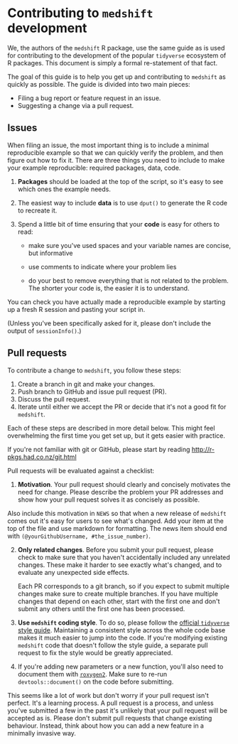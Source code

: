 # Contributing to `medshift` development

We, the authors of the `medshift` R package, use the same guide as is used for
contributing to the development of the popular `tidyverse` ecosystem of R
packages. This document is simply a formal re-statement of that fact.

The goal of this guide is to help you get up and contributing to `medshift` as
quickly as possible. The guide is divided into two main pieces:

* Filing a bug report or feature request in an issue.
* Suggesting a change via a pull request.

## Issues

When filing an issue, the most important thing is to include a minimal
reproducible example so that we can quickly verify the problem, and then figure
out how to fix it. There are three things you need to include to make your
example reproducible: required packages, data, code.

1.  **Packages** should be loaded at the top of the script, so it's easy to
    see which ones the example needs.

2.  The easiest way to include **data** is to use `dput()` to generate the R
    code to recreate it.

3.  Spend a little bit of time ensuring that your **code** is easy for others to
    read:

    * make sure you've used spaces and your variable names are concise, but
      informative

    * use comments to indicate where your problem lies

    * do your best to remove everything that is not related to the problem.
     The shorter your code is, the easier it is to understand.

You can check you have actually made a reproducible example by starting up a
fresh R session and pasting your script in.

(Unless you've been specifically asked for it, please don't include the output
of `sessionInfo()`.)

## Pull requests

To contribute a change to `medshift`, you follow these steps:

1. Create a branch in git and make your changes.
2. Push branch to GitHub and issue pull request (PR).
3. Discuss the pull request.
4. Iterate until either we accept the PR or decide that it's not a good fit for
   `medshift`.

Each of these steps are described in more detail below. This might feel
overwhelming the first time you get set up, but it gets easier with practice.

If you're not familiar with git or GitHub, please start by reading
<http://r-pkgs.had.co.nz/git.html>

Pull requests will be evaluated against a checklist:

1.  __Motivation__. Your pull request should clearly and concisely motivates the
   need for change. Please describe the problem your PR addresses and show
   how your pull request solves it as concisely as possible.

   Also include this motivation in `NEWS` so that when a new release of
   `medshift` comes out it's easy for users to see what's changed. Add your
   item at the top of the file and use markdown for formatting. The
   news item should end with `(@yourGithubUsername, #the_issue_number)`.

2.  __Only related changes__. Before you submit your pull request, please
    check to make sure that you haven't accidentally included any unrelated
    changes. These make it harder to see exactly what's changed, and to
    evaluate any unexpected side effects.

    Each PR corresponds to a git branch, so if you expect to submit
    multiple changes make sure to create multiple branches. If you have
    multiple changes that depend on each other, start with the first one
    and don't submit any others until the first one has been processed.

3.  __Use `medshift` coding style__. To do so, please follow the [official
    `tidyverse` style guide](http://style.tidyverse.org). Maintaining a
    consistent style across the whole code base makes it much easier to jump
    into the code. If you're modifying existing `medshift` code that doesn't
    follow the style guide, a separate pull request to fix the style would be
    greatly appreciated.

4.  If you're adding new parameters or a new function, you'll also need
    to document them with [`roxygen2`](https://github.com/klutometis/roxygen).
    Make sure to re-run `devtools::document()` on the code before submitting.

This seems like a lot of work but don't worry if your pull request isn't
perfect. It's a learning process. A pull request is a process, and unless
you've submitted a few in the past it's unlikely that your pull request will be
accepted as is. Please don't submit pull requests that change existing
behaviour. Instead, think about how you can add a new feature in a minimally
invasive way.

